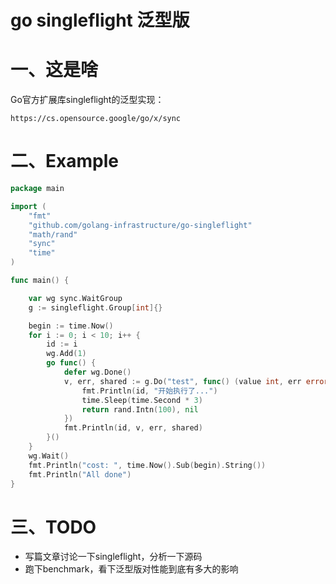 # go singleflight 泛型版

# 一、这是啥

Go官方扩展库singleflight的泛型实现：

```text
https://cs.opensource.google/go/x/sync
```

# 二、Example

```go
package main

import (
	"fmt"
	"github.com/golang-infrastructure/go-singleflight"
	"math/rand"
	"sync"
	"time"
)

func main() {

	var wg sync.WaitGroup
	g := singleflight.Group[int]{}

	begin := time.Now()
	for i := 0; i < 10; i++ {
		id := i
		wg.Add(1)
		go func() {
			defer wg.Done()
			v, err, shared := g.Do("test", func() (value int, err error) {
				fmt.Println(id, "开始执行了...")
				time.Sleep(time.Second * 3)
				return rand.Intn(100), nil
			})
			fmt.Println(id, v, err, shared)
		}()
	}
	wg.Wait()
	fmt.Println("cost: ", time.Now().Sub(begin).String())
	fmt.Println("All done")
}
```

# 三、TODO

- 写篇文章讨论一下singleflight，分析一下源码
- 跑下benchmark，看下泛型版对性能到底有多大的影响 



